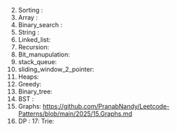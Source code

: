 
2. Sorting :
3. Array :
4. Binary_search :
5. String :
6. Linked_list:
7. Recursion:
8. Bit_manupulation:
9. stack_queue:
10. sliding_window_2_pointer:
11. Heaps:
12. Greedy:
13. Binary_tree:
14. BST :
15. Graphs: https://github.com/PranabNandy/Leetcode-Patterns/blob/main/2025/15.Graphs.md
16. DP :
17: Trie:
